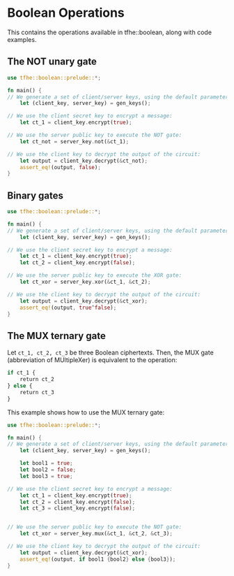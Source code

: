 # Boolean Operations

This contains the operations available in tfhe::boolean, along with code examples.


## The NOT unary gate

```rust
use tfhe::boolean::prelude::*;

fn main() {
// We generate a set of client/server keys, using the default parameters:
    let (client_key, server_key) = gen_keys();

// We use the client secret key to encrypt a message:
    let ct_1 = client_key.encrypt(true);

// We use the server public key to execute the NOT gate:
    let ct_not = server_key.not(&ct_1);

// We use the client key to decrypt the output of the circuit:
    let output = client_key.decrypt(&ct_not);
    assert_eq!(output, false);
}
```

## Binary gates

```rust
use tfhe::boolean::prelude::*;

fn main() {
// We generate a set of client/server keys, using the default parameters:
    let (client_key, server_key) = gen_keys();

// We use the client secret key to encrypt a message:
    let ct_1 = client_key.encrypt(true);
    let ct_2 = client_key.encrypt(false);

// We use the server public key to execute the XOR gate:
    let ct_xor = server_key.xor(&ct_1, &ct_2);

// We use the client key to decrypt the output of the circuit:
    let output = client_key.decrypt(&ct_xor);
    assert_eq!(output, true^false);
}
```

## The MUX ternary gate

Let `ct_1, ct_2, ct_3` be three Boolean ciphertexts. Then, the MUX gate (abbreviation of MUltipleXer) is equivalent to the operation:

```r
if ct_1 {
    return ct_2
} else {
    return ct_3
}
```

This example shows how to use the MUX ternary gate:

```rust
use tfhe::boolean::prelude::*;

fn main() {
// We generate a set of client/server keys, using the default parameters:
    let (client_key, server_key) = gen_keys();

    let bool1 = true;
    let bool2 = false;
    let bool3 = true;

// We use the client secret key to encrypt a message:
    let ct_1 = client_key.encrypt(true);
    let ct_2 = client_key.encrypt(false);
    let ct_3 = client_key.encrypt(false);


// We use the server public key to execute the NOT gate:
    let ct_xor = server_key.mux(&ct_1, &ct_2, &ct_3);

// We use the client key to decrypt the output of the circuit:
    let output = client_key.decrypt(&ct_xor);
    assert_eq!(output, if bool1 {bool2} else {bool3});
}
```
